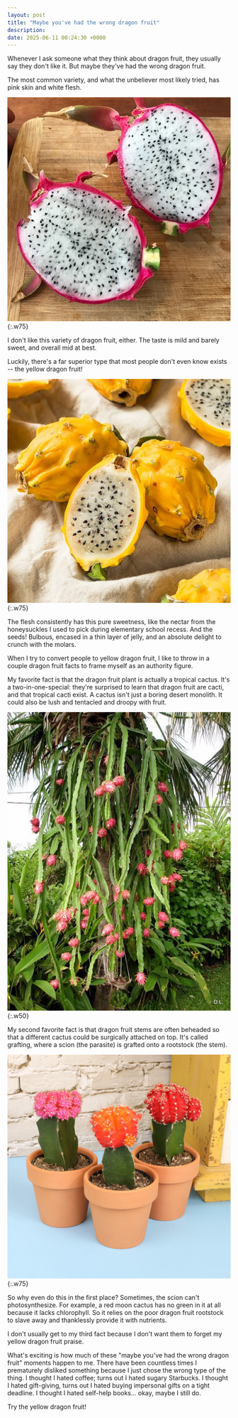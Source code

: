 ```yaml
---
layout: post
title: "Maybe you've had the wrong dragon fruit"
description:
date: 2025-06-11 00:24:30 +0000
---
```


Whenever I ask someone what they think about dragon fruit, they usually say they don't like it. But maybe they've had the wrong dragon fruit.

The most common variety, and what the unbeliever most likely tried, has pink skin and white flesh.

![white dragon fruit](/assets/white-dragon-fruit.jpg){:.w75}

I don't like this variety of dragon fruit, either. The taste is mild and barely sweet, and overall mid at best.

Luckily, there's a far superior type that most people don't even know exists -- the yellow dragon fruit!

![yellow dragon fruit](/assets/yellow-dragon-fruit.jpg){:.w75}

The flesh consistently has this pure sweetness, like the nectar from the honeysuckles I used to pick during elementary school recess. And the seeds! Bulbous, encased in a thin layer of jelly, and an absolute delight to crunch with the molars.

When I try to convert people to yellow dragon fruit, I like to throw in a couple dragon fruit facts to frame myself as an authority figure.

My favorite fact is that the dragon fruit plant is actually a tropical cactus. It's a two-in-one-special: they're surprised to learn that dragon fruit are cacti, and that tropical cacti exist. A cactus isn't just a boring desert monolith. It could also be lush and tentacled and droopy with fruit.

![dragon fruit plant](/assets/wild-dragon-fruit-plant.jpg){:.w50}

My second favorite fact is that dragon fruit stems are often beheaded so that a different cactus could be surgically attached on top. It's called grafting, where a scion (the parasite) is grafted onto a rootstock (the stem).

![grafted cacti](/assets/grafted-cacti.webp){:.w75}

So why even do this in the first place? Sometimes, the scion can't photosynthesize. For example, a red moon cactus has no green in it at all because it lacks chlorophyll. So it relies on the poor dragon fruit rootstock to slave away and thanklessly provide it with nutrients.

I don't usually get to my third fact because I don't want them to forget my yellow dragon fruit praise.

What's exciting is how much of these "maybe you've had the wrong dragon fruit" moments happen to me. There have been countless times I prematurely disliked something because I just chose the wrong type of the thing. I thought I hated coffee; turns out I hated sugary Starbucks. I thought I hated gift-giving, turns out I hated buying impersonal gifts on a tight deadline. I thought I hated self-help books... okay, maybe I still do.

Try the yellow dragon fruit!
